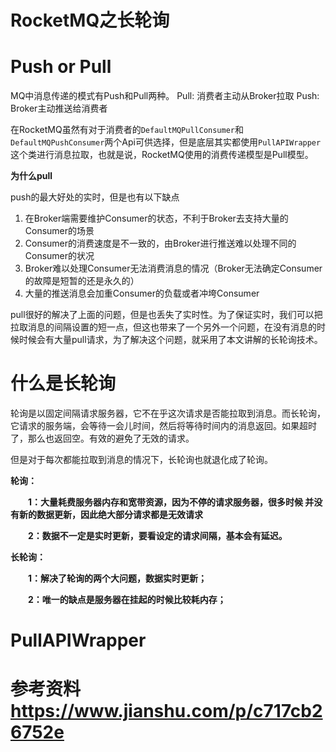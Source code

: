 # RocketMQ之长轮询

# Push or Pull

MQ中消息传递的模式有Push和Pull两种。
 Pull: 消费者主动从Broker拉取
 Push: Broker主动推送给消费者

在RocketMQ虽然有对于消费者的`DefaultMQPullConsumer`和`DefaultMQPushConsumer`两个Api可供选择，但是底层其实都使用`PullAPIWrapper`这个类进行消息拉取，也就是说，RocketMQ使用的消费传递模型是Pull模型。

**为什么pull**

push的最大好处的实时，但是也有以下缺点

1. 在Broker端需要维护Consumer的状态，不利于Broker去支持大量的Consumer的场景
2. Consumer的消费速度是不一致的，由Broker进行推送难以处理不同的Consumer的状况
3. Broker难以处理Consumer无法消费消息的情况（Broker无法确定Consumer的故障是短暂的还是永久的）
4. 大量的推送消息会加重Consumer的负载或者冲垮Consumer

pull很好的解决了上面的问题，但是也丢失了实时性。为了保证实时，我们可以把拉取消息的间隔设置的短一点，但这也带来了一个另外一个问题，在没有消息的时候时候会有大量pull请求，为了解决这个问题，就采用了本文讲解的长轮询技术。

# 什么是长轮询

轮询是以固定间隔请求服务器，它不在乎这次请求是否能拉取到消息。而长轮询，它请求的服务端，会等待一会儿时间，然后将等待时间内的消息返回。如果超时了，那么也返回空。有效的避免了无效的请求。

但是对于每次都能拉取到消息的情况下，长轮询也就退化成了轮询。

**轮询：**

　　**1：大量耗费服务器内存和宽带资源，因为不停的请求服务器，很多时候 并没有新的数据更新，因此绝大部分请求都是无效请求**

　　**2：数据不一定是实时更新，要看设定的请求间隔，基本会有延迟。**

**长轮询：**

　　**1：解决了轮询的两个大问题，数据实时更新；**

　　**2：唯一的缺点是服务器在挂起的时候比较耗内存；**

# PullAPIWrapper





# 参考资料 https://www.jianshu.com/p/c717cb26752e